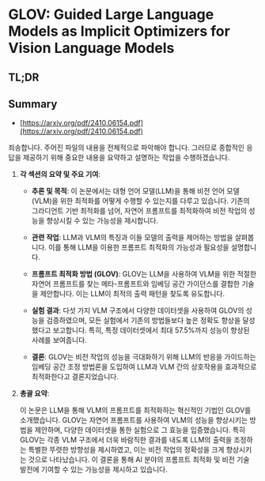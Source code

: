 # GLOV: Guided Large Language Models as Implicit Optimizers for Vision Language Models
## TL;DR
## Summary
- [https://arxiv.org/pdf/2410.06154.pdf](https://arxiv.org/pdf/2410.06154.pdf)

죄송합니다. 주어진 파일의 내용을 전체적으로 파악해야 합니다. 그러므로 종합적인 응답을 제공하기 위해 중요한 내용을 요약하고 설명하는 작업을 수행하겠습니다.

1. **각 섹션의 요약 및 주요 기여**:

   - **추론 및 목적**: 이 논문에서는 대형 언어 모델(LLM)을 통해 비전 언어 모델(VLM)을 위한 최적화를 어떻게 수행할 수 있는지를 다루고 있습니다. 기존의 그라디언트 기반 최적화를 넘어, 자연어 프롬프트를 최적화하여 비전 작업의 성능을 향상시킬 수 있는 가능성을 제시합니다.

   - **관련 작업**: LLM과 VLM의 특징과 이들 모델의 출력을 제어하는 방법을 살펴봅니다. 이를 통해 LLM을 이용한 프롬프트 최적화의 가능성과 필요성을 설명합니다.

   - **프롬프트 최적화 방법 (GLOV)**: GLOV는 LLM을 사용하여 VLM을 위한 적절한 자연어 프롬프트를 찾는 메타-프롬프트와 임베딩 공간 가이던스를 결합한 기술을 제안합니다. 이는 LLM이 최적의 출력 패턴을 찾도록 유도합니다.

   - **실험 결과**: 다섯 가지 VLM 구조에서 다양한 데이터셋을 사용하여 GLOV의 성능을 검증하였으며, 모든 실험에서 기존의 방법들보다 높은 정확도 향상을 달성했다고 보고합니다. 특히, 특정 데이터셋에서 최대 57.5%까지 성능이 향상된 사례를 보여줍니다.

   - **결론**: GLOV는 비전 작업의 성능을 극대화하기 위해 LLM의 반응을 가이드하는 임베딩 공간 조정 방법론을 도입하여 LLM과 VLM 간의 상호작용을 효과적으로 최적화한다고 결론지었습니다.

2. **총괄 요약**:

   이 논문은 LLM을 통해 VLM의 프롬프트를 최적화하는 혁신적인 기법인 GLOV를 소개했습니다. GLOV는 자연어 프롬프트를 사용하여 VLM의 성능을 향상시키는 방법을 제안하며, 다양한 데이터셋을 통한 실험으로 그 효능을 입증했습니다. 특히 GLOV는 각종 VLM 구조에서 더욱 바람직한 결과를 내도록 LLM의 출력을 조정하는 특별한 뚜렷한 방향성을 제시하였고, 이는 비전 작업의 정확성을 크게 향상시키는 것으로 나타났습니다. 이 결론을 통해 AI 분야의 프롬프트 최적화 및 비전 기술 발전에 기여할 수 있는 가능성을 제시하고 있습니다.